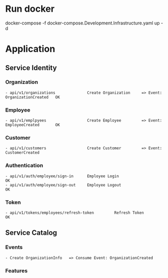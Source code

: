 # Run docker
docker-compose -f docker-compose.Development.Infrastructure.yaml up -d

# Application

## Service Identity
### Organization
	- api/v1/organizations				Create Organization		=> Event: OrganizationCreated	OK

### Employee
	- api/v1/emplpyees					Create Employee			=> Event: EmployeeCreated		OK

### Customer
	- api/v1/customers					Create Customer			=> Event: CustomerCreated

### Authentication
	- api/v1/auth/employee/sign-in		Employee Login											OK
	- api/v1/auth/employee/sign-out		Employee Logout											OK

### Token
	- api/v1/tokens/employees/refresh-token			Refresh Token								OK

## Service Catalog
### Events
	- Create OrganizationInfo	=> Consume Event: OrganizationCreated

### Features